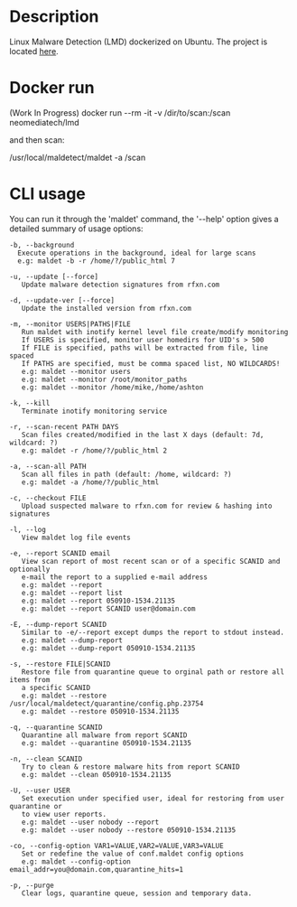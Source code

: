 # Description
Linux Malware Detection (LMD) dockerized on Ubuntu.
The project is located [here](https://github.com/rfxn/linux-malware-detect).

# Docker run
(Work In Progress)
docker run --rm -it -v /dir/to/scan:/scan neomediatech/lmd

and then scan:

/usr/local/maldetect/maldet -a /scan

# CLI usage
You can run it through the 'maldet' command, the '--help'
option gives a detailed summary of usage options:

    -b, --background
      Execute operations in the background, ideal for large scans
      e.g: maldet -b -r /home/?/public_html 7

    -u, --update [--force]
       Update malware detection signatures from rfxn.com

    -d, --update-ver [--force]
       Update the installed version from rfxn.com

    -m, --monitor USERS|PATHS|FILE
       Run maldet with inotify kernel level file create/modify monitoring
       If USERS is specified, monitor user homedirs for UID's > 500
       If FILE is specified, paths will be extracted from file, line spaced
       If PATHS are specified, must be comma spaced list, NO WILDCARDS!
       e.g: maldet --monitor users
       e.g: maldet --monitor /root/monitor_paths
       e.g: maldet --monitor /home/mike,/home/ashton

    -k, --kill
       Terminate inotify monitoring service

    -r, --scan-recent PATH DAYS
       Scan files created/modified in the last X days (default: 7d, wildcard: ?)
       e.g: maldet -r /home/?/public_html 2

    -a, --scan-all PATH
       Scan all files in path (default: /home, wildcard: ?)
       e.g: maldet -a /home/?/public_html

    -c, --checkout FILE
       Upload suspected malware to rfxn.com for review & hashing into signatures

    -l, --log
       View maldet log file events

    -e, --report SCANID email
       View scan report of most recent scan or of a specific SCANID and optionally
       e-mail the report to a supplied e-mail address
       e.g: maldet --report
       e.g: maldet --report list
       e.g: maldet --report 050910-1534.21135
       e.g: maldet --report SCANID user@domain.com

    -E, --dump-report SCANID
       Similar to -e/--report except dumps the report to stdout instead.
       e.g: maldet --dump-report
       e.g: maldet --dump-report 050910-1534.21135

    -s, --restore FILE|SCANID
       Restore file from quarantine queue to orginal path or restore all items from
       a specific SCANID
       e.g: maldet --restore /usr/local/maldetect/quarantine/config.php.23754
       e.g: maldet --restore 050910-1534.21135

    -q, --quarantine SCANID
       Quarantine all malware from report SCANID
       e.g: maldet --quarantine 050910-1534.21135

    -n, --clean SCANID
       Try to clean & restore malware hits from report SCANID
       e.g: maldet --clean 050910-1534.21135

    -U, --user USER
       Set execution under specified user, ideal for restoring from user quarantine or
       to view user reports.
       e.g: maldet --user nobody --report
       e.g: maldet --user nobody --restore 050910-1534.21135

    -co, --config-option VAR1=VALUE,VAR2=VALUE,VAR3=VALUE
       Set or redefine the value of conf.maldet config options
       e.g: maldet --config-option email_addr=you@domain.com,quarantine_hits=1

    -p, --purge
       Clear logs, quarantine queue, session and temporary data.
